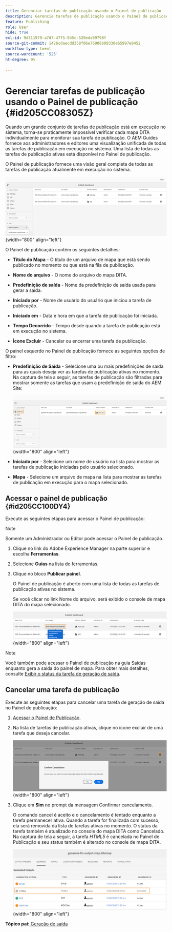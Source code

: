 ```yaml
---
title: Gerenciar tarefas de publicação usando o Painel de publicação
description: Gerencie tarefas de publicação usando o Painel de publicação no AEM Guides. Saber como acessar o painel de publicação e cancelar uma tarefa de publicação.
feature: Publishing
role: User
hide: true
exl-id: 9d311979-a7d7-47f5-945c-520eda99798f
source-git-commit: 1426cdaecdd358f06e76908b09330e65997e8452
workflow-type: tm+mt
source-wordcount: '525'
ht-degree: 0%

---
```


# Gerenciar tarefas de publicação usando o Painel de publicação {#id205CC08305Z}

Quando um grande conjunto de tarefas de publicação está em execução no sistema, torna-se praticamente impossível verificar cada mapa DITA individualmente para monitorar sua tarefa de publicação. O AEM Guides fornece aos administradores e editores uma visualização unificada de todas as tarefas de publicação em execução no sistema. Uma lista de todas as tarefas de publicação ativas está disponível no Painel de publicação.

O Painel de publicação fornece uma visão geral completa de todas as tarefas de publicação atualmente em execução no sistema.

![](images/publish-dashboard.png){width="800" align="left"}

O Painel de publicação contém os seguintes detalhes:

- **Título do Mapa** - O título de um arquivo de mapa que está sendo publicado no momento ou que está na fila de publicação.

- **Nome do arquivo** - O nome do arquivo do mapa DITA.

- **Predefinição de saída** - Nome da predefinição de saída usada para gerar a saída.

- **Iniciado por** - Nome de usuário do usuário que iniciou a tarefa de publicação.

- **Iniciado em** - Data e hora em que a tarefa de publicação foi iniciada.

- **Tempo Decorrido** - Tempo desde quando a tarefa de publicação está em execução no sistema.

- **Ícone Excluir** - Cancelar ou encerrar uma tarefa de publicação.

O painel esquerdo no Painel de publicação fornece as seguintes opções de filtro:

- **Predefinição de Saída** - Selecione uma ou mais predefinições de saída para as quais deseja ver as tarefas de publicação ativas no momento. Na captura de tela a seguir, as tarefas de publicação são filtradas para mostrar somente as tarefas que usam a predefinição de saída do AEM Site:

  ![](images/publish-dashboard-preset-filter.png){width="800" align="left"}

- **Iniciado por** - Selecione um nome de usuário na lista para mostrar as tarefas de publicação iniciadas pelo usuário selecionado.

- **Mapa** - Selecione um arquivo de mapa na lista para mostrar as tarefas de publicação em execução para o mapa selecionado.

## Acessar o painel de publicação {#id205CC100DY4}

Execute as seguintes etapas para acessar o Painel de publicação:

>[!NOTE]
>
> Somente um Administrador ou Editor pode acessar o Painel de publicação.

1. Clique no link do Adobe Experience Manager na parte superior e escolha **Ferramentas**.

1. Selecione **Guias** na lista de ferramentas.

1. Clique no bloco **Publicar painel**.

   O Painel de publicação é aberto com uma lista de todas as tarefas de publicação ativas no sistema.

   Se você clicar no link Nome do arquivo, será exibido o console de mapa DITA do mapa selecionado.

   ![](images/publish-dashboard-click-filename-link.png){width="800" align="left"}


>[!NOTE]
>
> Você também pode acessar o Painel de publicação na guia Saídas enquanto gera a saída do painel de mapa. Para obter mais detalhes, consulte [Exibir o status da tarefa de geração de saída](generate-output-for-a-dita-map.md#viewing_output_history).

## Cancelar uma tarefa de publicação

Execute as seguintes etapas para cancelar uma tarefa de geração de saída no Painel de publicação:

1. [Acessar o Painel de Publicação](#id205CC100DY4).

1. Na lista de tarefas de publicação ativas, clique no ícone excluir de uma tarefa que deseja cancelar.

   ![](images/publish-dashboard-cancel-task.png){width="800" align="left"}

1. Clique em **Sim** no prompt da mensagem Confirmar cancelamento.

   O comando cancel é aceito e o cancelamento é tentado enquanto a tarefa permanecer ativa. Quando a tarefa for finalizada com sucesso, ela será removida da lista de tarefas ativas no momento. O status da tarefa também é atualizado no console do mapa DITA como Cancelado. Na captura de tela a seguir, a tarefa *HTML5* é cancelada no Painel de Publicação e seu status também é alterado no console de mapa DITA.

   ![](images/cancelled-output-task.png){width="800" align="left"}


**Tópico pai:**[ Geração de saída](generate-output.md)

